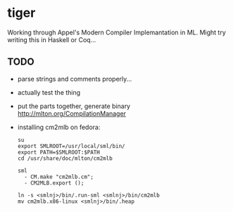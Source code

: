 # tiger
Working through Appel's Modern Compiler Implemantation in ML. Might try writing
this in Haskell or Coq...

## TODO

- parse strings and comments properly...

- actually test the thing

- put the parts together, generate binary http://mlton.org/CompilationManager

- installing cm2mlb on fedora:

    ```
    su
    export SMLROOT=/usr/local/sml/bin/
    export PATH=$SMLROOT:$PATH
    cd /usr/share/doc/mlton/cm2mlb

    sml
      - CM.make "cm2mlb.cm";
      - CM2MLB.export ();

    ln -s <smlnj>/bin/.run-sml <smlnj>/bin/cm2mlb
    mv cm2mlb.x86-linux <smlnj>/bin/.heap
    ```
